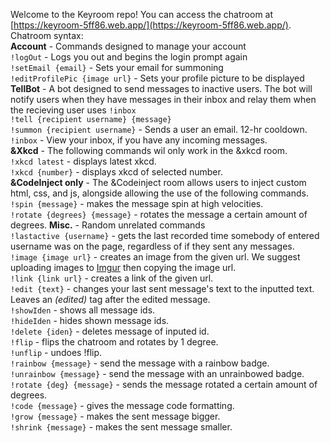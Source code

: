 Welcome to the Keyroom repo! You can access the chatroom at [https://keyroom-5ff86.web.app/](https://keyroom-5ff86.web.app/). <br>
Chatroom syntax: <br>
**Account** - Commands designed to manage your account <br>
`!logOut` - Logs you out and begins the login prompt again<br>
`!setEmail {email}` - Sets your email for summoning<br>
`!editProfilePic {image url}` - Sets your profile picture to be displayed<br>
**TellBot** - A bot designed to send messages to inactive users. The bot will notify users when they have messages in their inbox and relay them when the recieving user uses `!inbox`<br>
`!tell {recipient username} {message}` <br>
`!summon {recipient username}` - Sends a user an email. 12-hr cooldown. <br>
`!inbox` - View your inbox, if you have any incoming messages. <br>
**&Xkcd** - The following commands wil only work in the &xkcd room.<br>
`!xkcd latest` - displays latest xkcd. <br>
`!xkcd {number}` - displays xkcd of selected number. <br>
**&CodeInject only** - The &Codeinject room allows users to inject custom html, css, and js, alongside allowing the use of the following commands. <br>
`!spin {message}` - makes the message spin at high velocities. <br>
`!rotate {degrees} {message}` - rotates the message a certain amount of degrees.
**Misc.** - Random unrelated commands <br>
`!lastactive {username}` - gets the last recorded time somebody of entered username was on the page, regardless of if they sent any messages. <br>
`!image {image url}` - creates an image from the given url. We suggest uploading images to [Imgur](https://Imgur.com) then copying the image url. <br>
`!link {link url}` - creates a link of the given url. <br>
`!edit {text}` - changes your last sent message's text to the inputted text. Leaves an *(edited)* tag after the edited message. <br>
`!showIden` - shows all message ids. <br>
`!hideIden` - hides shown message ids. <br>
`!delete {iden}` - deletes message of inputed id. <br>
`!flip` - flips the chatroom and rotates by 1 degree. <br>
`!unflip` - undoes !flip. <br>
`!rainbow {message}` - send the message with a rainbow badge. <br>
`!unrainbow {message}` - send the message with an unrainbowed badge. <br>
`!rotate {deg} {message}` - sends the message rotated a certain amount of degrees. <br>
`!code {message}` - gives the message code formatting. <br>
`!grow {message}` - makes the sent message bigger. <br>
`!shrink {message}` - makes the sent message smaller. <br>
